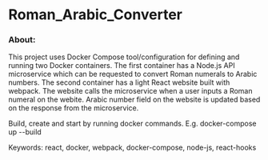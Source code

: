 # Roman_Arabic_Converter
### About:
This project uses Docker Compose tool/configuration for defining and running two Docker containers. The first container has a Node.js API microservice which can be requested to convert Roman numerals to Arabic numbers. The second container has a light React website built with webpack. The website calls the microservice when a user inputs a Roman numeral on the webite. Arabic number field on the website is updated based on the response from the microservice. 

Build, create and start by running docker commands. E.g. docker-compose up --build

Keywords: react, docker, webpack, docker-compose, node-js, react-hooks
